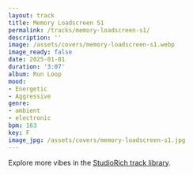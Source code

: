 ```yaml
---
layout: track
title: Memory Loadscreen S1
permalink: /tracks/memory-loadscreen-s1/
description: ''
image: /assets/covers/memory-loadscreen-s1.webp
image_ready: false
date: 2025-01-01
duration: '3:07'
album: Run Loop
mood:
- Energetic
- Aggressive
genre:
- ambient
- electronic
bpm: 163
key: F
image_jpg: /assets/covers/memory-loadscreen-s1.jpg
---
```


Explore more vibes in the [StudioRich track library](/tracks/).
